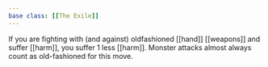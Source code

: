 ```yaml
---
base class: [[The Exile]]
---
```

 If you are fighting with (and against) oldfashioned [[hand]] [[weapons]] and suffer [[harm]], you suffer 1 less [[harm]]. Monster attacks almost always count as old-fashioned for this move. 